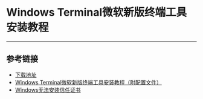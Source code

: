 # Windows Terminal微软新版终端工具安装教程
***

## 参考链接
- [下载地址](https://cloud.baiyue.one/?/Tool/)
- [Windows Terminal微软新版终端工具安装教程（附配置文件）](https://baiyue.one/archives/484.html)
- [Windows无法安装信任证书](https://blog.csdn.net/qq_15017407/article/details/53634878)